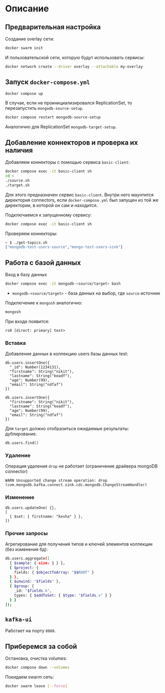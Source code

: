 # Описание

## Предварительная настройка

Создание overlay сети:

```sh
docker swarm init
```

И пользовательской сети, которую будут использовать сервисы:

```sh
docker network create --driver overlay --attachable my-overlay
```

## Запуск `docker-compose.yml`

```sh
docker compose up
```

В случае, если не проинициализировался ReplicationSet, то перезапустить `mongodb-source-setup`.

```sh
docker compose restart mongodb-source-setup
```

Аналогично для ReplicationSet `mongodb-target-setup`.

## Добавление коннекторов и проверка их наличия

Добавляем коннекторы с помощью сервиса `basic-client`:

```sh
docker compose exec -it basic-client sh
cd ~
./source.sh
./target.sh
```

Для этого предназначен сервис `basic-client`. Внутри него маунтится директория connectors, если `docker-compose.yml` был запущен из той же директории, в которой он сам и находится.

Подключаемся к запущенному сервису:

```sh
docker compose exec -it basic-client sh
```

Проверяем коннекторы:

```sh
~ $ ./get-topics.sh
["mongodb-test-users-source","mongo-test-users-sink"]
```

## Работа с базой данных

Вход в базу данных

```sh
docker compose exec -it mongodb-<source/target> bash
```

* `mongodb-<source/target>` - база данных на выбор, где `source` источник

Подключение к `mongosh` аналогично:

```sh
mongosh
```

При входе появится:

```
rs0 [direct: primary] test>
```

### Вставка

Добавление данных в коллекцию users базы данных test:

```
db.users.insertOne({
  "_id": Number(1234131),
  "firstname": String("nikit"),
  "lastname": String("keadf"),
  "age": Number(99),
  "email": String("ndfaf")
})

db.users.insertOne({
  "firstname": String("nikit"),
  "lastname": String("keadf"),
  "age": Number(99),
  "email": String("ndfaf")
})
```

Для `target` должно отобразиться ожидаемые результаты: дублирование.

```
db.users.find()
```

### Удаление

Операция удаления `drop` не работает (ограничение драйвера mongoDB connector)

```
WARN Unsupported change stream operation: drop (com.mongodb.kafka.connect.sink.cdc.mongodb.ChangeStreamHandler)
```

### Изменение

```
db.users.updateOne( {},
[
  { $set: { firstname: "kesha" } },
])
```

### Прочие запросы

Агрегирование для получения типов и ключей элементов коллекции (без изменения бд):

```sh
db.users.aggregate([
  { $sample: { size: 1 } },
  { $project: { 
    fields: { $objectToArray: "$$ROOT" } 
  } },
  { $unwind: "$fields" },
  { $group: {
    _id: "$fields.k",
    types: { $addToSet: { $type: "$fields.v" } }
  } }
]);
```

## `kafka-ui`

Работает на порту `8080`.

## Приберемся за собой

Остановка, очистка volumes:

```sh
docker compose down --volumes
```

Покидаем swarm сеть:

```sh
docker swarm leave [--force]
```
